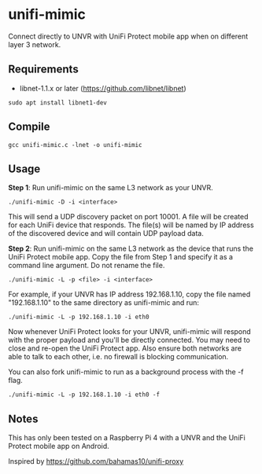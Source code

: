 unifi-mimic
===========

Connect directly to UNVR with UniFi Protect mobile app when on
different layer 3 network.

Requirements
------------
* libnet-1.1.x or later (https://github.com/libnet/libnet)

``` console
sudo apt install libnet1-dev
```

Compile
-------
``` console
gcc unifi-mimic.c -lnet -o unifi-mimic
```

Usage
-----
**Step 1**: Run unifi-mimic on the same L3 network as your UNVR.

``` console
./unifi-mimic -D -i <interface>
```

This will send a UDP discovery packet on port 10001.  A file will be created
for each UniFi device that responds.  The file(s) will be named by IP address
of the discovered device and will contain UDP payload data.

**Step 2**: Run unifi-mimic on the same L3 network as the device that runs the
UniFi Protect mobile app.  Copy the file from Step 1 and specify it as
a command line argument.  Do not rename the file.

``` console
./unifi-mimic -L -p <file> -i <interface>
```

For example, if your UNVR has IP address 192.168.1.10, copy the file
named "192.168.1.10" to the same directory as unifi-mimic and run:

``` console
./unifi-mimic -L -p 192.168.1.10 -i eth0
```

Now whenever UniFi Protect looks for your UNVR, unifi-mimic will respond with
the proper payload and you'll be directly connected.  You may need to close
and re-open the UniFi Protect app.  Also ensure both networks are able
to talk to each other, i.e. no firewall is blocking communication.

You can also fork unifi-mimic to run as a background process with the -f flag.

``` console
./unifi-mimic -L -p 192.168.1.10 -i eth0 -f
```

Notes
-----
This has only been tested on a Raspberry Pi 4 with a UNVR and the
UniFi Protect mobile app on Android.

Inspired by https://github.com/bahamas10/unifi-proxy
